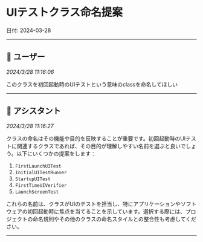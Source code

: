 # UIテストクラス命名提案

日付: 2024-03-28

---

## 👤 ユーザー
*2024/3/28 11:16:06*

このクラスを初回起動時のUIテストという意味のclassを命名してほしい

---

## 🤖 アシスタント
*2024/3/28 11:16:27*

クラスの命名はその機能や目的を反映することが重要です。初回起動時のUIテストに関連するクラスであれば、その目的が理解しやすい名前を選ぶと良いでしょう。以下にいくつかの提案をします：

1. `FirstLaunchUITest`
2. `InitialUITestRunner`
3. `StartupUITest`
4. `FirstTimeUIVerifier`
5. `LaunchScreenTest`

これらの名前は、クラスがUIのテストを担当し、特にアプリケーションやソフトウェアの初回起動時に焦点を当てることを示しています。選択する際には、プロジェクトの命名規則やその他のクラスの命名スタイルとの整合性も考慮してください。

---
